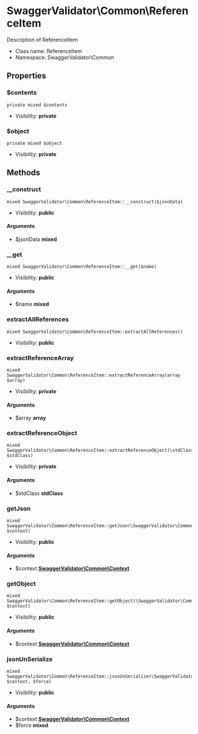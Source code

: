 SwaggerValidator\Common\ReferenceItem
===============

Description of ReferenceItem




* Class name: ReferenceItem
* Namespace: SwaggerValidator\Common





Properties
----------


### $contents

    private mixed $contents





* Visibility: **private**


### $object

    private mixed $object





* Visibility: **private**


Methods
-------


### __construct

    mixed SwaggerValidator\Common\ReferenceItem::__construct($jsonData)





* Visibility: **public**


#### Arguments
* $jsonData **mixed**



### __get

    mixed SwaggerValidator\Common\ReferenceItem::__get($name)





* Visibility: **public**


#### Arguments
* $name **mixed**



### extractAllReferences

    mixed SwaggerValidator\Common\ReferenceItem::extractAllReferences()





* Visibility: **public**




### extractReferenceArray

    mixed SwaggerValidator\Common\ReferenceItem::extractReferenceArray(array $array)





* Visibility: **private**


#### Arguments
* $array **array**



### extractReferenceObject

    mixed SwaggerValidator\Common\ReferenceItem::extractReferenceObject(\stdClass $stdClass)





* Visibility: **private**


#### Arguments
* $stdClass **stdClass**



### getJson

    mixed SwaggerValidator\Common\ReferenceItem::getJson(\SwaggerValidator\Common\Context $context)





* Visibility: **public**


#### Arguments
* $context **[SwaggerValidator\Common\Context](SwaggerValidator-Common-Context.md)**



### getObject

    mixed SwaggerValidator\Common\ReferenceItem::getObject(\SwaggerValidator\Common\Context $context)





* Visibility: **public**


#### Arguments
* $context **[SwaggerValidator\Common\Context](SwaggerValidator-Common-Context.md)**



### jsonUnSerialize

    mixed SwaggerValidator\Common\ReferenceItem::jsonUnSerialize(\SwaggerValidator\Common\Context $context, $force)





* Visibility: **public**


#### Arguments
* $context **[SwaggerValidator\Common\Context](SwaggerValidator-Common-Context.md)**
* $force **mixed**


